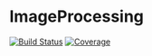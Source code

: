 # ImageProcessing

[![Build Status](https://github.com/GiggleLiu/ImageProcessing.jl/actions/workflows/CI.yml/badge.svg?branch=main)](https://github.com/GiggleLiu/ImageProcessing.jl/actions/workflows/CI.yml?query=branch%3Amain)
[![Coverage](https://codecov.io/gh/GiggleLiu/ImageProcessing.jl/branch/main/graph/badge.svg)](https://codecov.io/gh/GiggleLiu/ImageProcessing.jl)
